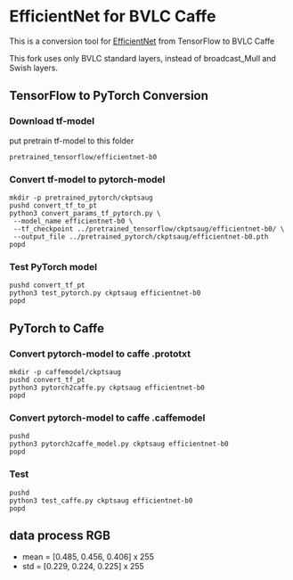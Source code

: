 # EfficientNet for BVLC Caffe

This is a conversion tool for [EfficientNet](https://github.com/tensorflow/tpu/tree/master/models/official/efficientnet) from TensorFlow to BVLC Caffe

This fork uses only BVLC standard layers, instead of broadcast_Mull and Swish layers.

## TensorFlow to PyTorch Conversion

### Download tf-model
put pretrain tf-model to this folder

```
pretrained_tensorflow/efficientnet-b0
```

### Convert tf-model to pytorch-model

```
mkdir -p pretrained_pytorch/ckptsaug
pushd convert_tf_to_pt
python3 convert_params_tf_pytorch.py \
 --model_name efficientnet-b0 \
 --tf_checkpoint ../pretrained_tensorflow/ckptsaug/efficientnet-b0/ \
 --output_file ../pretrained_pytorch/ckptsaug/efficientnet-b0.pth
popd
```

### Test PyTorch model

```
pushd convert_tf_pt
python3 test_pytorch.py ckptsaug efficientnet-b0
popd
```

## PyTorch to Caffe

### Convert pytorch-model to caffe .prototxt

```
mkdir -p caffemodel/ckptsaug
pushd convert_tf_pt
python3 pytorch2caffe.py ckptsaug efficientnet-b0
popd
```

### Convert pytorch-model to caffe .caffemodel

```
pushd
python3 pytorch2caffe_model.py ckptsaug efficientnet-b0
popd
```

### Test

```
pushd
python3 test_caffe.py ckptsaug efficientnet-b0
popd
```

## data process RGB

* mean = [0.485, 0.456, 0.406] x 255
* std = [0.229, 0.224, 0.225] x 255
